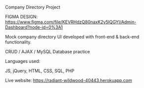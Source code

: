 Company Directory Project

FIGMA DESIGN: https://www.figma.com/file/KEVRHdzQ80naxK2y5lQGYI/Admin-Dashboard?node-id=0%3A1

Mock company directory UI developed with front-end & back-end functionality.

CRUD / AJAX / MySQL Database practice

Languages used:

JS, jQuery, HTML, CSS, SQL, PHP

Live website: https://radiant-wildwood-40443.herokuapp.com
